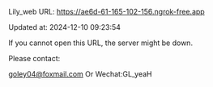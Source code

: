 Lily_web URL: https://ae6d-61-165-102-156.ngrok-free.app

Updated at: 2024-12-10 09:23:54

If you cannot open this URL, the server might be down.

Please contact: 

goley04@foxmail.com Or Wechat:GL_yeaH